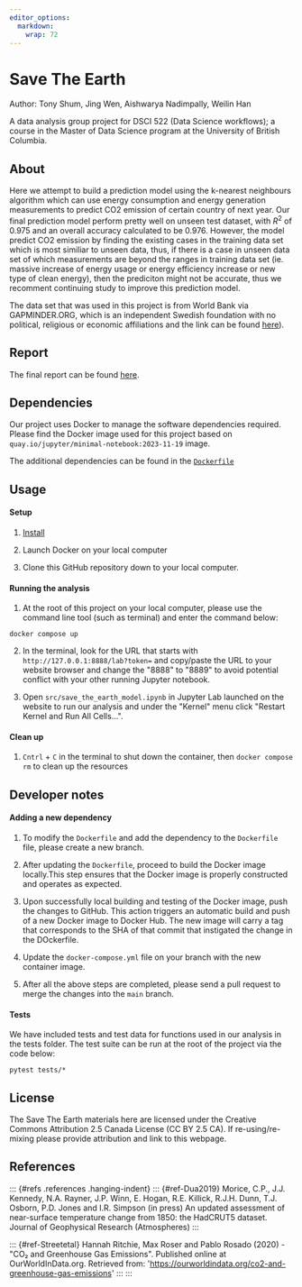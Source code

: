 ```yaml
---
editor_options: 
  markdown: 
    wrap: 72
---
```


# Save The Earth

Author: Tony Shum, Jing Wen, Aishwarya Nadimpally, Weilin Han

A data analysis group project for DSCI 522 (Data Science workflows); a
course in the Master of Data Science program at the University of
British Columbia.

## About

Here we attempt to build a prediction model using the k-nearest
neighbours algorithm which can use energy consumption and energy
generation measurements to predict CO2 emission of certain country of
next year. Our final prediction model perform pretty well on unseen test
dataset, with $R^2$ of 0.975 and an overall accuracy calculated to be
0.976. However, the model predict CO2 emission by finding the existing
cases in the training data set which is most similiar to unseen data,
thus, if there is a case in unseen data set of which measurements are
beyond the ranges in training data set (ie. massive increase of energy
usage or energy efficiency increase or new type of clean energy), then
the prediciton might not be accurate, thus we recomment continuing study
to improve this prediction model.

The data set that was used in this project is from World Bank via
GAPMINDER.ORG, which is an independent Swedish foundation with no
political, religious or economic affiliations and the link can be found
[here](https://www.gapminder.org/)).

## Report

The final report can be found
[here](https://weilinhan8.github.io/save_the_earth_model.html).

## Dependencies

Our project uses Docker to manage the software dependencies required.
Please find the Docker image used for this project based on
`quay.io/jupyter/minimal-notebook:2023-11-19` image.

The additional dependencies can be found in the
[`Dockerfile`](Dockerfile)

## Usage

#### Setup

1.  [Install](https://www.docker.com/get-started/)

2.  Launch Docker on your local computer

3.  Clone this GitHub repository down to your local computer.

#### Running the analysis

1.  At the root of this project on your local computer, please use the
    command line tool (such as terminal) and enter the command below:

```         
docker compose up
```

2.  In the terminal, look for the URL that starts with
    `http://127.0.0.1:8888/lab?token=` and copy/paste the URL to your
    website browser and change the "8888" to "8889" to avoid potential
    conflict with your other running Jupyter notebook.

3.  Open `src/save_the_earth_model.ipynb` in Jupyter Lab
    launched on the website to run our analysis and under the "Kernel"
    menu click "Restart Kernel and Run All Cells...".

#### Clean up

1.  `Cntrl` + `C` in the terminal to shut down the container, then
    `docker compose rm` to clean up the resources

## Developer notes

#### Adding a new dependency

1.  To modify the `Dockerfile` and add the dependency to the
    `Dockerfile` file, please create a new branch.

2.  After updating the `Dockerfile`, proceed to build the Docker image
    locally.This step ensures that the Docker image is properly
    constructed and operates as expected.

3.  Upon successfully local building and testing of the Docker image,
    push the changes to GitHub. This action triggers an automatic build
    and push of a new Docker image to Docker Hub. The new image will
    carry a tag that corresponds to the SHA of that commit that
    instigated the change in the DOckerfile.

4.  Update the `docker-compose.yml` file on your branch with the new
    container image.

5.  After all the above steps are completed, please send a pull request
    to merge the changes into the `main` branch.

#### Tests

We have included tests and test data for functions used in our analysis
in the tests folder. The test suite can be run at the root of the
project via the code below:

```         
pytest tests/*
```

## License

The Save The Earth materials here are licensed under the Creative
Commons Attribution 2.5 Canada License (CC BY 2.5 CA). If
re-using/re-mixing please provide attribution and link to this webpage.

## References

::: {#refs .references .hanging-indent}
::: {#ref-Dua2019}
Morice, C.P., J.J. Kennedy, N.A. Rayner, J.P. Winn, E. Hogan, R.E.
Killick, R.J.H. Dunn, T.J. Osborn, P.D. Jones and I.R. Simpson (in
press) An updated assessment of near-surface temperature change from
1850: the HadCRUT5 dataset. Journal of Geophysical Research
(Atmospheres)
:::

::: {#ref-Streetetal}
Hannah Ritchie, Max Roser and Pablo Rosado (2020) - "CO₂ and Greenhouse
Gas Emissions". Published online at OurWorldInData.org. Retrieved from:
'<https://ourworldindata.org/co2-and-greenhouse-gas-emissions>'
:::
:::
